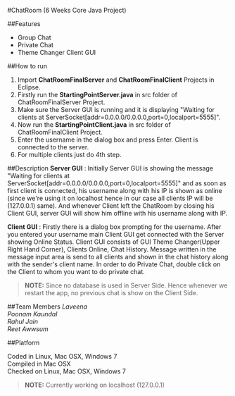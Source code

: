 #ChatRoom (6 Weeks Core Java Project)

##Features
* Group Chat
* Private Chat
* Theme Changer Client GUI

##How to run
1. Import **ChatRoomFinalServer** and **ChatRoomFinalClient** Projects in Eclipse.
2. Firstly run the **StartingPointServer.java** in src folder of ChatRoomFinalServer Project.
3. Make sure the Server GUI is running and it is displaying "Waiting for clients at ServerSocket[addr=0.0.0.0/0.0.0.0,port=0,localport=5555]".
4. Now run the **StartingPointClient.java** in src folder of ChatRoomFinalClient Project.
5. Enter the username in the dialog box and press Enter. Client is connected to the server.
6. For multiple clients just do 4th step.

##Description
**Server GUI** : Initially Server GUI is showing the message "Waiting for clients at ServerSocket[addr=0.0.0.0/0.0.0.0,port=0,localport=5555]" and as soon as first client is connected, his username along with his IP is shown as online (since we're using it on localhost hence in our case all clients IP will be (127.0.0.1) same). And whenever Client left the ChatRoom by closing his Client GUI, server GUI will show him offline with his username along with IP.

**Client GUI** : Firstly there is a dialog box prompting for the username. After you entered your username main Client GUI get connected with the Server showing Online Status. Client GUI consists of GUI Theme Changer(Upper Right Hand Corner), Clients Online, Chat History. Message written in the message input area is send to all clients and shown in the chat history along with the sender's client name. In order to do Private Chat, double click on the Client to whom you want to do private chat.   

>**NOTE:** Since no database is used in Server Side. Hence whenever we restart the app, no previous chat is show on the Client Side.

##Team Members
*Laveena*  
*Poonam Kaundal*  
*Rahul Jain*  
*Reet Awwsum*

##Platform

Coded in Linux, Mac OSX, Windows 7  
Compiled in Mac OSX  
Checked on Linux, Mac OSX, Windows 7  

>**NOTE:** Currently working on localhost (127.0.0.1)
